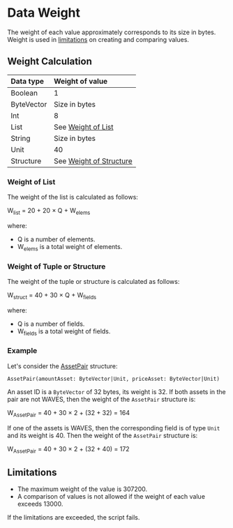 # Data Weight

The weight of each value approximately corresponds to its size in bytes. Weight is used in [limitations](#limitations) on creating and comparing values.

## Weight Calculation

| Data type | Weight of value |
| :--- | :--- |
| Boolean | 1 |
| ByteVector | Size in bytes |
| Int | 8 |
| List | See [Weight of List](#weight-of-list) |
| String | Size in bytes |
| Unit | 40 |
| Structure | See [Weight of Structure](#weight-of-structure) |

### Weight of List

The weight of the list is calculated as follows:

W<sub>list</sub> = 20 + 20 × Q + W<sub>elems</sub>

where:

* Q is a number of elements.
* W<sub>elems</sub> is a total weight of elements.

### Weight of Tuple or Structure

The weight of the tuple or structure is calculated as follows:

W<sub>struct</sub> = 40 + 30 × Q + W<sub>fields</sub>

where:

* Q is a number of fields.
* W<sub>fields</sub> is a total weight of fields.

### Example

Let's consider the [AssetPair](/en/ride/structures/common-structures/asset-pair) structure:

```
AssetPair(amountAsset: ByteVector|Unit, priceAsset: ByteVector|Unit)
```

An asset ID is a `ByteVector` of 32 bytes, its weight is 32. If both assets in the pair are not WAVES, then the weight of the `AssetPair` structure is:

W<sub>AssetPair</sub> = 40 + 30 × 2 + (32 + 32) = 164

If one of the assets is WAVES, then the corresponding field is of type `Unit` and its weight is 40. Then the weight of the `AssetPair` structure is:

W<sub>AssetPair</sub> = 40 + 30 × 2 + (32 + 40) = 172

## Limitations

* The maximum weight of the value is 307200.
* A comparison of values is not allowed if the weight of each value exceeds 13000.

If the limitations are exceeded, the script fails.
